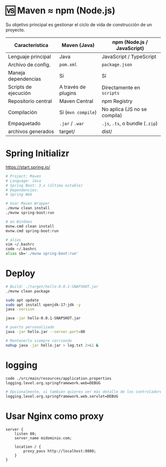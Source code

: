 # 🆚 Maven ≈ npm (Node.js)

Su objetivo principal es gestionar el ciclo de vida de construcción de un proyecto.

| Característica       | **Maven** (Java)    | **npm** (Node.js / JavaScript)  |
| -------------------- | ------------------- | ------------------------------- |
| Lenguaje principal   | Java                | JavaScript / TypeScript         |
| Archivo de config.   | `pom.xml`           | `package.json`                  |
| Maneja dependencias  | Sí                  | Sí                              |
| Scripts de ejecución | A través de plugins | Directamente en `scripts`       |
| Repositorio central  | Maven Central       | npm Registry                    |
| Compilación          | Sí (`mvn compile`)  | No aplica (JS no se compila)    |
| Empaquetado          | `.jar` / `.war`     | `.js`, `.ts`, o bundle (`.zip`) |
| archivos generados   | target/             | dist/                           |

# Spring Initializr

https://start.spring.io/

```sh
# Project: Maven
# Language: Java
# Spring Boot: 3.x (última estable)
# Dependencies:
# Spring Web

# Usar Maven Wrapper
./mvnw clean install
./mvnw spring-boot:run

# en Windows
mvnw.cmd clean install
mvnw.cmd spring-boot:run

# alias
vim ~/.bashrc
code ~/.bashrc
alias sb='./mvnw spring-boot:run'

```

# Deploy

```sh
# Build: ./target/hello-0.0.1-SNAPSHOT.jar
./mvnw clean package

sudo apt update
sudo apt install openjdk-17-jdk -y
java -version

java -jar hello-0.0.1-SNAPSHOT.jar

# puerto personalizado
java -jar hello.jar --server.port=80

# Mantenerlo siempre corriendo
nohup java -jar hello.jar > log.txt 2>&1 &

```

# logging

```sh
code ./src/main/resources/application.properties
logging.level.org.springframework.web=DEBUG

# Opcionalmente, si también quieres ver más detalle de los controladores:
logging.level.org.springframework.web.servlet=DEBUG

```

# Usar Nginx como proxy

```nginx
server {
    listen 80;
    server_name midominio.com;

    location / {
        proxy_pass http://localhost:8080;
    }
}
```
